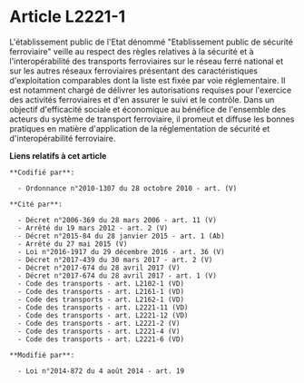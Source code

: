 # Article L2221-1

L'établissement public de l'Etat dénommé "Etablissement public de sécurité ferroviaire" veille au respect des règles
relatives à la sécurité et à l'interopérabilité des transports ferroviaires sur le réseau ferré national et sur les autres
réseaux ferroviaires présentant des caractéristiques d'exploitation comparables dont la liste est fixée par voie
réglementaire. Il est notamment chargé de délivrer les autorisations requises pour l'exercice des activités ferroviaires et
d'en assurer le suivi et le contrôle. Dans un objectif d'efficacité sociale et économique au bénéfice de l'ensemble des
acteurs du système de transport ferroviaire, il promeut et diffuse les bonnes pratiques en matière d'application de la
réglementation de sécurité et d'interopérabilité ferroviaire.

**Liens relatifs à cet article**

	**Codifié par**:

	  - Ordonnance n°2010-1307 du 28 octobre 2010 - art. (V)

	**Cité par**:

	  - Décret n°2006-369 du 28 mars 2006 - art. 11 (V)
	  - Arrêté du 19 mars 2012 - art. 2 (V)
	  - Décret n°2015-84 du 28 janvier 2015 - art. 1 (Ab)
	  - Arrêté du 27 mai 2015 (V)
	  - Loi n°2016-1917 du 29 décembre 2016 - art. 36 (V)
	  - Décret n°2017-439 du 30 mars 2017 - art. 2 (V)
	  - Décret n°2017-674 du 28 avril 2017 (V)
	  - Décret n°2017-674 du 28 avril 2017 - art. 1 (V)
	  - Code des transports - art. L2102-1 (VD)
	  - Code des transports - art. L2161-1 (VD)
	  - Code des transports - art. L2162-1 (VD)
	  - Code des transports - art. L2221-11 (VD)
	  - Code des transports - art. L2221-12 (VD)
	  - Code des transports - art. L2221-2 (V)
	  - Code des transports - art. L2221-4 (V)
	  - Code des transports - art. L2221-6 (VD)

	**Modifié par**:

	  - Loi n°2014-872 du 4 août 2014 - art. 19

